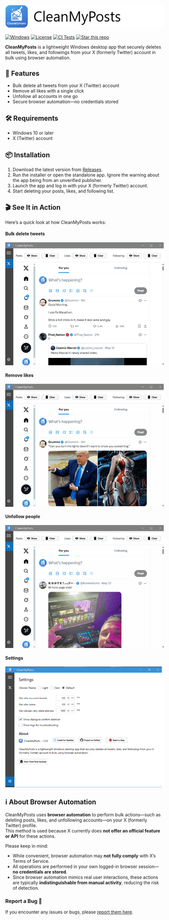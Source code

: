 ﻿![Banner](./src/UI/Assets/banner.png)

[![Windows](https://img.shields.io/badge/platform-Windows-blue)](#)
[![License](https://img.shields.io/badge/License-MIT-blue.svg)](./LICENSE.txt)
[![CI Tests](https://github.com/thorstenalpers/CleanMyPosts/actions/workflows/ci.yml/badge.svg)](https://github.com/thorstenalpers/CleanMyPosts/actions/workflows/ci.yml)
[![Star this repo](https://img.shields.io/github/stars/thorstenalpers/CleanMyPosts.svg?style=social&label=Star&maxAge=60)](https://github.com/thorstenalpers/CleanMyPosts)


**CleanMyPosts** is a lightweight Windows desktop app that securely deletes all tweets, likes, and followings from your X (formerly Twitter) account in bulk using browser automation.


## 🚀 Features

- Bulk delete all tweets from your X (Twitter) account
- Remove all likes with a single click
- Unfollow all accounts in one go
- Secure browser automation—no credentials stored


## 🛠️ Requirements

- Windows 10 or later  
- X (Twitter) account


## 📦 Installation

1. Download the latest version from [Releases](https://github.com/thorstenalpers/x-tweet-cleaner/releases).
2. Run the installer or open the standalone app. Ignore the warning about the app being from an unverified publisher.
3. Launch the app and log in with your X (formerly Twitter) account.
4. Start deleting your posts, likes, and following list.

## 🎬 See It in Action

Here’s a quick look at how CleanMyPosts works:

#### Bulk delete tweets 
  <img src="./assets/delete-posts.gif" alt="Delete Tweets GIF" width="600" />

#### Remove likes 
  <img src="./assets/delete-likes.gif" alt="Remove Likes GIF" width="600" />

#### Unfollow people
  <img src="./assets/delete-following.gif" alt="Unfollow Accounts GIF" width="600" />

#### Settings 
  <img src="./assets/settings.png" alt="Settings" width="600" />



## ℹ️ About Browser Automation

CleanMyPosts uses **browser automation** to perform bulk actions—such as deleting posts, likes, and unfollowing accounts—on your X (formerly Twitter) profile.  
This method is used because X currently does **not offer an official feature or API** for these actions.

Please keep in mind:
- While convenient, browser automation may **not fully comply** with X’s Terms of Service.  
- All operations are performed in your own logged-in browser session—**no credentials are stored**.
- Since browser automation mimics real user interactions, these actions are typically **indistinguishable from manual activity**, reducing the risk of detection.


### Report a Bug 🐞

If you encounter any issues or bugs, please [report them here](https://github.com/thorstenalpers/CleanMyPosts/issues).